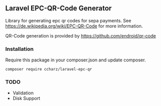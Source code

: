 ## Laravel EPC-QR-Code Generator

Library for generating epc qr codes for sepa payments. See https://de.wikipedia.org/wiki/EPC-QR-Code for more information.

QR-Code generation is provided by https://github.com/endroid/qr-code

### Installation

Require this package in your composer.json and update composer. 

    composer require ccharz/laravel-epc-qr


### TODO

* Validation
* Disk Support